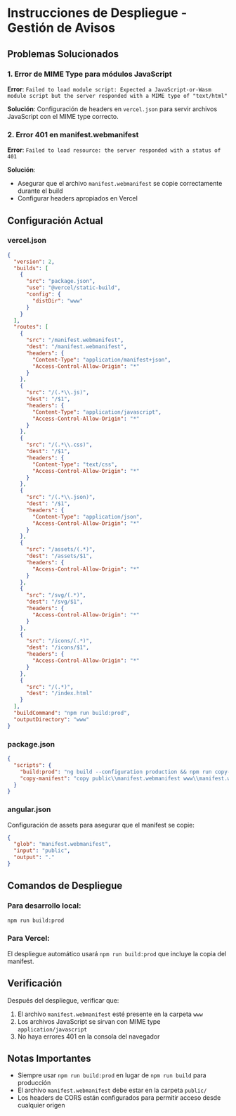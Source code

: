 # Instrucciones de Despliegue - Gestión de Avisos

## Problemas Solucionados

### 1. Error de MIME Type para módulos JavaScript
**Error**: `Failed to load module script: Expected a JavaScript-or-Wasm module script but the server responded with a MIME type of "text/html"`

**Solución**: Configuración de headers en `vercel.json` para servir archivos JavaScript con el MIME type correcto.

### 2. Error 401 en manifest.webmanifest
**Error**: `Failed to load resource: the server responded with a status of 401`

**Solución**: 
- Asegurar que el archivo `manifest.webmanifest` se copie correctamente durante el build
- Configurar headers apropiados en Vercel

## Configuración Actual

### vercel.json
```json
{
  "version": 2,
  "builds": [
    {
      "src": "package.json",
      "use": "@vercel/static-build",
      "config": {
        "distDir": "www"
      }
    }
  ],
  "routes": [
    {
      "src": "/manifest.webmanifest",
      "dest": "/manifest.webmanifest",
      "headers": {
        "Content-Type": "application/manifest+json",
        "Access-Control-Allow-Origin": "*"
      }
    },
    {
      "src": "/(.*\\.js)",
      "dest": "/$1",
      "headers": {
        "Content-Type": "application/javascript",
        "Access-Control-Allow-Origin": "*"
      }
    },
    {
      "src": "/(.*\\.css)",
      "dest": "/$1",
      "headers": {
        "Content-Type": "text/css",
        "Access-Control-Allow-Origin": "*"
      }
    },
    {
      "src": "/(.*\\.json)",
      "dest": "/$1",
      "headers": {
        "Content-Type": "application/json",
        "Access-Control-Allow-Origin": "*"
      }
    },
    {
      "src": "/assets/(.*)",
      "dest": "/assets/$1",
      "headers": {
        "Access-Control-Allow-Origin": "*"
      }
    },
    {
      "src": "/svg/(.*)",
      "dest": "/svg/$1",
      "headers": {
        "Access-Control-Allow-Origin": "*"
      }
    },
    {
      "src": "/icons/(.*)",
      "dest": "/icons/$1",
      "headers": {
        "Access-Control-Allow-Origin": "*"
      }
    },
    {
      "src": "/(.*)",
      "dest": "/index.html"
    }
  ],
  "buildCommand": "npm run build:prod",
  "outputDirectory": "www"
}
```

### package.json
```json
{
  "scripts": {
    "build:prod": "ng build --configuration production && npm run copy-manifest",
    "copy-manifest": "copy public\\manifest.webmanifest www\\manifest.webmanifest"
  }
}
```

### angular.json
Configuración de assets para asegurar que el manifest se copie:
```json
{
  "glob": "manifest.webmanifest",
  "input": "public",
  "output": "."
}
```

## Comandos de Despliegue

### Para desarrollo local:
```bash
npm run build:prod
```

### Para Vercel:
El despliegue automático usará `npm run build:prod` que incluye la copia del manifest.

## Verificación

Después del despliegue, verificar que:
1. El archivo `manifest.webmanifest` esté presente en la carpeta `www`
2. Los archivos JavaScript se sirvan con MIME type `application/javascript`
3. No haya errores 401 en la consola del navegador

## Notas Importantes

- Siempre usar `npm run build:prod` en lugar de `npm run build` para producción
- El archivo `manifest.webmanifest` debe estar en la carpeta `public/`
- Los headers de CORS están configurados para permitir acceso desde cualquier origen 